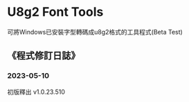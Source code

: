 # U8g2 Font Tools
可將Windows已安裝字型轉碼成u8g2格式的工具程式(Beta Test)

## 《程式修訂日誌》
### 2023-05-10 
初版釋出 v1.0.23.510
